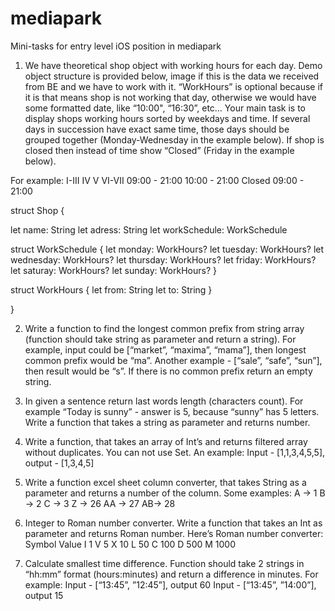 # mediapark
Mini-tasks for entry level iOS position in mediapark

1. We have theoretical shop object with working hours for each day. Demo object structure
is provided below, image if this is the data we received from BE and we have to work with
it. “WorkHours” is optional because if it is that means shop is not working that day,
otherwise we would have some formatted date, like “10:00", “16:30”, etc…
Your main task is to display shops working hours sorted by weekdays and time.
If several days in succession have exact same time, those days should be grouped
together (Monday-Wednesday in the example below).
If shop is closed then instead of time show “Closed” (Friday in the example below).

For example:
     I-III 	 	      IV	 	     V	 	   VI-VII
09:00 - 21:00 10:00 - 21:00 Closed 09:00 - 21:00

struct Shop {

 let name: String
 let adress: String
 let workSchedule: WorkSchedule

 struct WorkSchedule {
 let monday: WorkHours?
 let tuesday: WorkHours?
 let wednesday: WorkHours?
 let thursday: WorkHours?
 let friday: WorkHours?
 let saturay: WorkHours?
 let sunday: WorkHours?
 }

 struct WorkHours {
 let from: String
 let to: String
 }

}

2. Write a function to find the longest common prefix from string array (function should
take string as parameter and return a string). For example, input could be [“market”,
“maxima”, “mama”], then longest common prefix would be “ma”. Another example -
[“sale”, “safe”, “sun”], then result would be “s”. If there is no common prefix return an
empty string.

3. In given a sentence return last words length (characters count). For example “Today is
sunny” - answer is 5, because “sunny” has 5 letters. Write a function that takes a 
string as parameter and returns number.

4. Write a function, that takes an array of Int’s and returns filtered array without
duplicates. You can not use Set. An example:
Input - [1,1,3,4,5,5], output - [1,3,4,5]

5. Write a function excel sheet column converter, that takes String as a parameter and
returns a number of the column. Some examples:
A -> 1
B -> 2
C -> 3
Z -> 26
AA -> 27
AB-> 28

6. Integer to Roman number converter. Write a function that takes an Int as parameter
and returns Roman number. Here’s Roman number converter:
Symbol Value
I 1
V 5
X 10
L 50
C 100
D 500
M 1000

7. Calculate smallest time difference. Function should take 2 strings in “hh:mm” format
(hours:minutes) and return a difference in minutes. For example:
Input - [“13:45”, ”12:45”], output 60
Input - [“13:45”, ”14:00”], output 15
